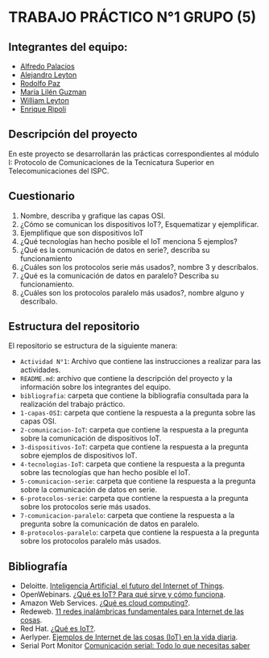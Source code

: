 # TRABAJO PRÁCTICO N°1 GRUPO (5)

## Integrantes del equipo:
- [Alfredo Palacios](https://github.com/alfredop37)
- [Alejandro Leyton](https://github.com/leytonale)
- [Rodolfo Paz](https://github.com/domi74)
- [María Lilén Guzman](https://github.com/lilenguzman01)
- [William Leyton](https://github.com/wleyton89)
- [Enrique Ripoli](https://github.com/enriqueripoli)

## Descripción del proyecto
En este proyecto se desarrollarán las prácticas correspondientes al módulo I: Protocolo de Comunicaciones de la Tecnicatura Superior en Telecomunicaciones del ISPC.
## Cuestionario 

1) Nombre, describa y grafique las capas OSI.
2) ¿Cómo se comunican los dispositivos IoT?, Esquematizar y ejemplificar.
3) Ejemplifique que son dispositivos IoT
4) ¿Qué tecnologías han hecho posible el IoT menciona 5 ejemplos?
5) ¿Qué es la comunicación de datos en serie?, describa su funcionamiento
6) ¿Cuáles son los protocolos serie más usados?, nombre 3 y descríbalos.
7) ¿Qué es la comunicación de datos en paralelo? Describa su
funcionamiento.
8) ¿Cuáles son los protocolos paralelo más usados?, nombre alguno y
descríbalo.

## Estructura del repositorio
El repositorio se estructura de la siguiente manera:
- `Actividad N°1`: Archivo que contiene las instrucciones a realizar para las actividades.
- `README.md`: archivo que contiene la descripción del proyecto y la información sobre los integrantes del equipo.
- `bibliografia`: carpeta que contiene la bibliografía consultada para la realización del trabajo práctico.
- `1-capas-OSI`: carpeta que contiene la respuesta a la pregunta sobre las capas OSI.
- `2-comunicacion-IoT`: carpeta que contiene la respuesta a la pregunta sobre la comunicación de dispositivos IoT.
- `3-dispositivos-IoT`: carpeta que contiene la respuesta a la pregunta sobre ejemplos de dispositivos IoT.
- `4-tecnologias-IoT`: carpeta que contiene la respuesta a la pregunta sobre las tecnologías que han hecho posible el IoT.
- `5-comunicacion-serie`: carpeta que contiene la respuesta a la pregunta sobre la comunicación de datos en serie.
- `6-protocolos-serie`: carpeta que contiene la respuesta a la pregunta sobre los protocolos serie más usados.
- `7-comunicacion-paralelo`: carpeta que contiene la respuesta a la pregunta sobre la comunicación de datos en paralelo.
- `8-protocolos-paralelo`: carpeta que contiene la respuesta a la pregunta sobre los protocolos paralelo más usados.

## Bibliografía

- Deloitte. [Inteligencia Artificial, el futuro del Internet of Things](https://www2.deloitte.com/es/es/pages/operations/articles/inteligencia-artificial-futuro-internet-of-things.html).
- OpenWebinars. [¿Qué es IoT? Para qué sirve y cómo funciona](https://openwebinars.net/blog/iot-que-es-para-que-sirve-y-como-funciona/).
- Amazon Web Services. [¿Qué es cloud computing?](https://aws.amazon.com/es/what-is-cloud-computing/).
- Redeweb. [11 redes inalámbricas fundamentales para Internet de las cosas](https://www.redeweb.com/articulos/software/11-redes-inalambricas-fundamentales-para-internet-de-las-cosas/).
- Red Hat. [¿Qué es IoT?](https://www.redhat.com/es/topics/internet-of-things/what-is-iot).
- Aerlyper. [Ejemplos de Internet de las cosas (IoT) en la vida diaria](https://aerlyper.es/ejemplos-internet-de-las-cosas/).
- Serial Port Monitor [Comunicación serial: Todo lo que necesitas saber](https://www.serial-port-monitor.org/es/articles/serial-communication/) 

